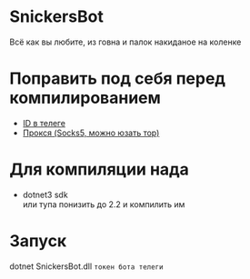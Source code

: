 # SnickersBot
Всё как вы любите, из говна и палок накиданое на коленке

# Поправить под себя перед компилированием
- [ID в телеге](https://github.com/EarsKilla/SnickersBot/blob/60f600572e62e862975dffdf0d8ad76494fa391f/SnickersBot/Program.cs#L21)
- [Прокся (Socks5, можно юзать тор)](https://github.com/EarsKilla/SnickersBot/blob/60f600572e62e862975dffdf0d8ad76494fa391f/SnickersBot/Program.cs#L30)

# Для компиляции нада
- dotnet3 sdk  
  или тупа понизить до 2.2 и компилить им

# Запуск
dotnet SnickersBot.dll `токен бота телеги`
